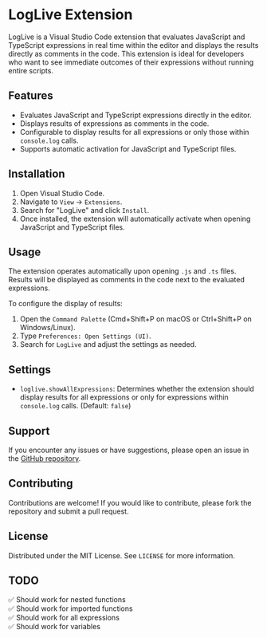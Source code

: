# LogLive Extension

LogLive is a Visual Studio Code extension that evaluates JavaScript and TypeScript expressions in real time within the editor and displays the results directly as comments in the code. This extension is ideal for developers who want to see immediate outcomes of their expressions without running entire scripts.

## Features

- Evaluates JavaScript and TypeScript expressions directly in the editor.
- Displays results of expressions as comments in the code.
- Configurable to display results for all expressions or only those within `console.log` calls.
- Supports automatic activation for JavaScript and TypeScript files.

## Installation

1. Open Visual Studio Code.
2. Navigate to `View` -> `Extensions`.
3. Search for "LogLive" and click `Install`.
4. Once installed, the extension will automatically activate when opening JavaScript and TypeScript files.

## Usage

The extension operates automatically upon opening `.js` and `.ts` files. Results will be displayed as comments in the code next to the evaluated expressions.

To configure the display of results:
1. Open the `Command Palette` (Cmd+Shift+P on macOS or Ctrl+Shift+P on Windows/Linux).
2. Type `Preferences: Open Settings (UI)`.
3. Search for `LogLive` and adjust the settings as needed.

## Settings

- `loglive.showAllExpressions`: Determines whether the extension should display results for all expressions or only for expressions within `console.log` calls. (Default: `false`)

## Support

If you encounter any issues or have suggestions, please open an issue in the [GitHub repository](#).

## Contributing

Contributions are welcome! If you would like to contribute, please fork the repository and submit a pull request.

## License

Distributed under the MIT License. See `LICENSE` for more information.


## TODO
✅ Should work for nested functions<br/>
✅ Should work for imported functions<br/>
✅ Should work for all expressions<br/>
✅ Should work for variables<br/>